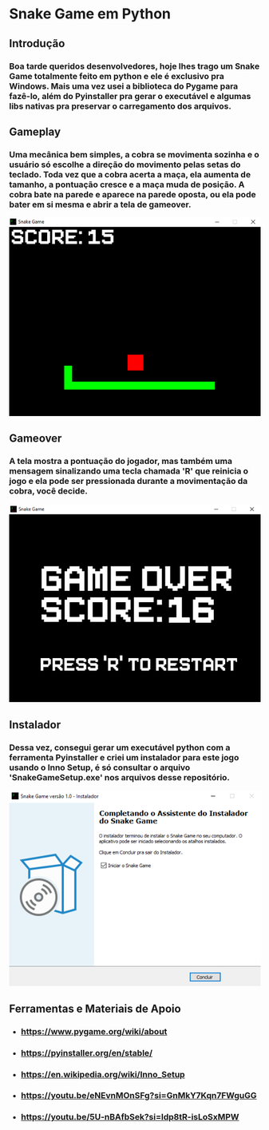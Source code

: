 # Snake Game em Python

## Introdução
### Boa tarde queridos desenvolvedores, hoje lhes trago um Snake Game totalmente feito em python e ele é exclusivo pra Windows. Mais uma vez usei a biblioteca do Pygame para fazê-lo, além do Pyinstaller pra gerar o executável e algumas libs nativas pra preservar o carregamento dos arquivos.

## Gameplay
### Uma mecânica bem simples, a cobra se movimenta sozinha e o usuário só escolhe a direção do movimento pelas setas do teclado. Toda vez que a cobra acerta a maça, ela aumenta de tamanho, a pontuação cresce e a maça muda de posição. A cobra bate na parede e aparece na parede oposta, ou ela pode bater em si mesma e abrir a tela de gameover.
<div align="left">
    <img src="CONTENTS/Gameplay.PNG">
</div>

## Gameover
### A tela mostra a pontuação do jogador, mas também uma mensagem sinalizando uma tecla chamada 'R' que reinicia o jogo e ela pode ser pressionada durante a movimentação da cobra, você decide.
<div align="left">
    <img src="CONTENTS/Gameover.PNG">
</div>

## Instalador
### Dessa vez, consegui gerar um executável python com a ferramenta Pyinstaller e criei um instalador para este jogo usando o Inno Setup, é só consultar o arquivo 'SnakeGameSetup.exe' nos arquivos desse repositório.
<div align="left">
    <img src="CONTENTS/Instalador.PNG">
</div>

## Ferramentas e Materiais de Apoio
- ### https://www.pygame.org/wiki/about
- ### https://pyinstaller.org/en/stable/
- ### https://en.wikipedia.org/wiki/Inno_Setup
- ### https://youtu.be/eNEvnMOnSFg?si=GnMkY7Kqn7FWguGG
- ### https://youtu.be/5U-nBAfbSek?si=ldp8tR-isLoSxMPW
